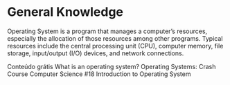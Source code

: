 # General Knowledge

Operating System is a program that manages a computer’s resources, especially the allocation of those resources among other programs. Typical resources include the central processing unit (CPU), computer memory, file storage, input/output (I/O) devices, and network connections.

<ResourceGroupTitle>Conteúdo grátis</ResourceGroupTitle>
<BadgeLink colorScheme='yellow' badgeText='Leia' href='https://edu.gcfglobal.org/en/computerbasics/understanding-operating-systems/1/'>What is an operating system?</BadgeLink>
<BadgeLink badgeText='Watch' href='https://www.youtube.com/watch?v=26QPDBe-NB8&ab_channel=CrashCourse'>Operating Systems: Crash Course Computer Science #18</BadgeLink>
<BadgeLink badgeText='Watch' href='https://www.youtube.com/watch?v=vBURTt97EkA&list=PL9hkZBQk8d1zEGbY7ShWCZ2n1gtxqkRrS&index=1'>Introduction to Operating System</BadgeLink>
